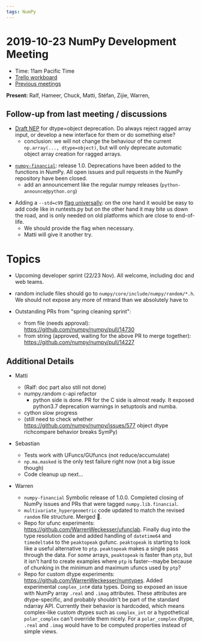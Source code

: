 ```yaml
---
tags: NumPy
---
```


# 2019-10-23 NumPy Development Meeting

- Time: 11am Pacific Time
- [Trello workboard](https://trello.com/b/Azg4fYZH/numpy-at-bids)
- [Previous meetings](https://github.com/numpy/archive/tree/master/status_meetings)

**Present:** Ralf, Hameer, Chuck, Matti, Stéfan, Zijie, Warren, 

## Follow-up from last meeting / discussions

- [Draft NEP](https://github.com/numpy/numpy/pull/14674) for dtype=object deprecation. Do always reject ragged array input, or develop a new interface for them or do something else?
  - conclusion: we will not change the behaviour of the current `np.array(..., dtype=object)`, but will only deprecate automatic object array creation for ragged arrays.


* [`numpy-financial`](https://github.com/numpy/numpy-financial): release 1.0. Deprecations have been added to the functions in NumPy.  All open issues and pull requests in the NumPy repository have been closed.
  * add an announcement like the regular numpy releases (`python-announce@python.org`)

- Adding a `--std=c99` [flag universally](https://github.com/numpy/numpy/issues/14147): on the one hand it would be easy to add code like in runtests.py but on the other hand it may bite us down the road, and is only needed on old platforms which are close to end-of-life.
    - We should provide the flag when necessary.
    - Matti will give it another try.

# Topics

- Upcoming developer sprint (22/23 Nov). All welcome, including doc and web teams.

- random include files should go to `numpy/core/include/numpy/random/*.h`. We should not expose any more of mtrand than we absolutely have to

- Outstanding PRs from "spring cleaning sprint":
    - from file (needs approval): https://github.com/numpy/numpy/pull/14730
    - from string (approved, waiting for the above PR to merge together): https://github.com/numpy/numpy/pull/14227



## Additional Details

- Matti
  - (Ralf: doc part also still not done)
  - numpy.random c-api refactor
    - python side is done. PR for the C side is almost ready. It exposed python3.7 deprecation warnings in setuptools and numba.
  - cython slow progress
  - (still need to check whether https://github.com/numpy/numpy/issues/577 object dtype richcompare behavior breaks SymPy)

- Sebastian
    - Tests work with UFuncs/GUfuncs (not reduce/accumulate)
    - `np.ma.masked` is the only test failure right now (not a big issue though)
    - Code cleanup up next...


- Warren

  - `numpy-financial` Symbolic release of 1.0.0.  Completed closing of NumPy issues and PRs that were tagged `numpy.lib.financial`.
  - `multivariate_hypergeometric` code updated to match the revised `random` file structure.  Merged :tada:.
  - Repo for ufunc experiments: https://github.com/WarrenWeckesser/ufunclab.  Finally dug into the type resolution code and  added handling of `datetime64` and `timedelta64` to the `peaktopeak` gufunc. `peaktopeak` is starting to look like a useful alternative to `ptp`. `peaktopeak` makes a single pass through the data.  For *some* arrays, `peaktopeak` is faster than `ptp`, but it isn't hard to create examples where `ptp` is faster--maybe because of chunking in the minimum and maximum ufuncs used by `ptp`?
  - Repo for custom dtype experiments: https://github.com/WarrenWeckesser/numtypes.  Added experimental `complex_int#` data types.  Doing so exposed an issue with NumPy array `.real` and `.imag` attributes.  These attributes  are dtype-specific, and probably shouldn't be part of the standard ndarray API.  Currently their behavior is hardcoded, which means complex-like custom dtypes such as `complex_int` or a hypothetical `polar_complex` can't override them nicely.  For a `polar_complex` dtype, `.real` and `.imag` would have to be computed properties instead of simple views.

